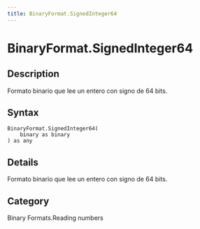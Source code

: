 ```yaml
---
title: BinaryFormat.SignedInteger64
---
```


# BinaryFormat.SignedInteger64


## Description

Formato binario que lee un entero con signo de 64 bits.


## Syntax

```powerquery
BinaryFormat.SignedInteger64(
    binary as binary
) as any
```


## Details

Formato binario que lee un entero con signo de 64 bits.



## Category
Binary Formats.Reading numbers
